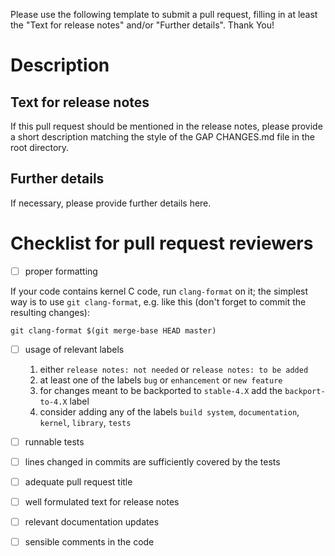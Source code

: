 Please use the following template to submit a pull request, filling
in at least the "Text for release notes" and/or "Further details".
Thank You!

# Description

## Text for release notes 

If this pull request should be mentioned in the release notes, 
please provide a short description matching the style of the GAP
CHANGES.md file in the root directory.

## Further details

If necessary, please provide further details here.

# Checklist for pull request reviewers

- [ ] proper formatting

If your code contains kernel C code, run `clang-format` on it; the 
simplest way is to use `git clang-format`, e.g. like this (don't
forget to commit the resulting changes):

    git clang-format $(git merge-base HEAD master)

- [ ] usage of relevant labels

   1. either `release notes: not needed` or `release notes: to be added`
   2. at least one of the labels `bug` or `enhancement` or `new feature`
   3. for changes meant to be backported to `stable-4.X` add the `backport-to-4.X` label
   4. consider adding any of the labels `build system`, `documentation`, `kernel`, `library`, `tests`

- [ ] runnable tests
- [ ] lines changed in commits are sufficiently covered by the tests
- [ ] adequate pull request title
- [ ] well formulated text for release notes
- [ ] relevant documentation updates
- [ ] sensible comments in the code


